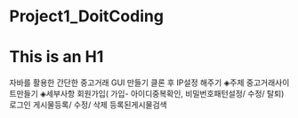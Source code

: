 # Project1_DoitCoding
This is an H1
=====================
자바를 활용한 간단한 중고거래 GUI 만들기
클론 후 IP설정 해주기
◈주제
중고거래사이트만들기
◈세부사항
회원가입( 가입- 아이디중복확인, 비밀번호패턴설정/ 수정/ 탈퇴)
로그인
게시물등록/ 수정/ 삭제
등록된게시물검색
